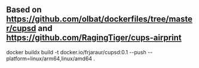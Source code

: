 ## Based on https://github.com/olbat/dockerfiles/tree/master/cupsd and https://github.com/RagingTiger/cups-airprint


docker buildx build -t docker.io/frjaraur/cupsd:0.1  --push --platform=linux/arm64,linux/amd64 .


